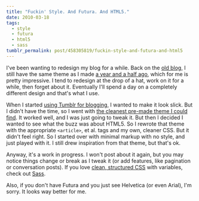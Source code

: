 ```yaml
---
title: "Fuckin' Style. And Futura. And HTML5."
date: 2010-03-18
tags:
  - style
  - futura
  - html5
  - sass
tumblr_permalink: post/458305819/fuckin-style-and-futura-and-html5
---
```


I've been wanting to redesign my blog for a while. Back on the [old blog](http://zpao.com), I still have the same theme as I made [a year and a half ago](/posts/new_design_updates), which for me is pretty impressive. I tend to redesign at the drop of a hat, work on it for a while, then forget about it. Eventually I'll spend a day on a completely different design and that's what I use.

When I started [using Tumblr for blogging](/posts/tumbling-down-the-rabbit-hole-again), I wanted to make it look slick. But I didn't have the time, so I went with [the cleanest pre-made theme I could find](http://www.tumblr.com/theme/1909). It worked well, and I was just going to tweak it. But then I decided I wanted to see what the buzz was about HTML5. So I rewrote that theme with the appropriate `<article>`, et al. tags and my own, cleaner CSS. But it didn't feel right. So I started over with minimal markup with no style, and just played with it. I still drew inspiration from that theme, but that's ok.

Anyway, it's a work in progress. I won't post about it again, but you may notice things change or break as I tweak it (or add features, like pagination or conversation posts). If you love [clean, structured CSS](http://static.zpao.com/tumblr/future.css) with variables, check out [Sass](http://sass-lang.com/).

Also, if you don't have Futura and you just see Helvetica (or even Arial), I'm sorry. It looks way better for me.
